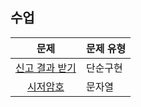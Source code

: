 ## 수업
|문제|문제 유형|
|:--:|:--------|
|[신고 결과 받기](https://programmers.co.kr/learn/courses/30/lessons/92334)|단순구현|
|[시저암호](https://programmers.co.kr/learn/courses/30/lessons/12926)|문자열|

